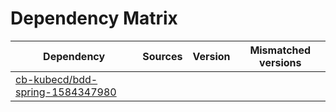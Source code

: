 # Dependency Matrix

Dependency | Sources | Version | Mismatched versions
---------- | ------- | ------- | -------------------
[cb-kubecd/bdd-spring-1584347980](https://github.com/cb-kubecd/bdd-spring-1584347980.git) |  | []() | 
